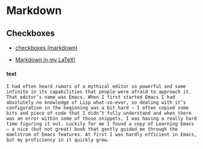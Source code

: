 
# Markdown

## Checkboxes
- [checkboxes (markdown)](https://github.com/westurner/wiki/wiki/Checkboxes--markdown)

- [Markdown in my LaTeX!](http://kesdev.com/you-got-latex-in-my-markdown/)

#### text

```text
I had often heard rumors of a mythical editor so powerful and some infinite in its capabilities that people were afraid to approach it. That editor’s name was Emacs. When I first started Emacs I had absolutely no knowledge of Lisp what-so-ever, so dealing with it’s configuration in the beginning was a bit hard – I often copied some bits and piece of code that I didn’t fully understand and when there was an error within some of those snippets, I was having a really hard time figuring it out. Luckily for me I found a copy of Learning Emacs – a nice (but not great) book that gently guided me through the maelstrom of Emacs features. At first I was hardly efficient in Emacs, but my proficiency in it quickly grew.
```

